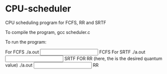# CPU-scheduler
CPU scheduling program for FCFS, RR and SRTF

To compile the program, 
	gcc scheduler.c
	
To run the program:

For FCFS
	./a.out <input> FCFS
For SRTF
	./a.out <input> SRTF
FOR RR (here, the <quantum> is the desired quantum value)
	./a.out <input> RR <quantum>
